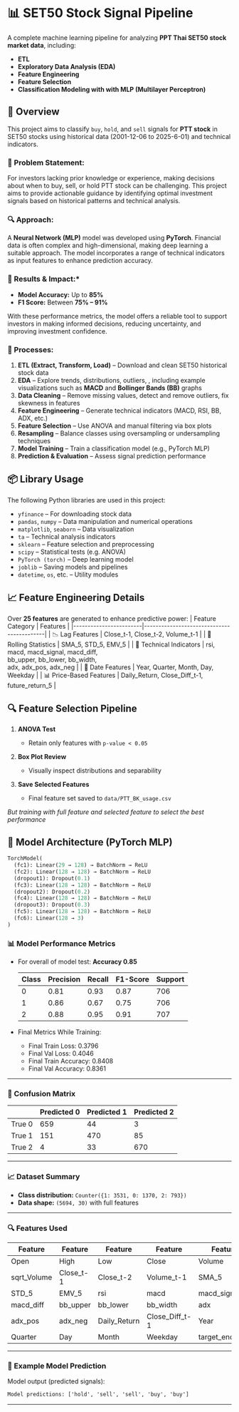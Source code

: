 # 📊 SET50 Stock Signal Pipeline 

A complete machine learning pipeline for analyzing **PPT Thai SET50 stock market data**, including:

- **ETL**
- **Exploratory Data Analysis (EDA)**
- **Feature Engineering**
- **Feature Selection**
- **Classification Modeling with with MLP (Multilayer Perceptron)**


## 📌 Overview

This project aims to classify `buy`, `hold`, and `sell` signals for **PTT stock** in SET50 stocks using historical data (2001-12-06 to 2025-6-01) and technical indicators.

### 🧩 Problem Statement:
For investors lacking prior knowledge or experience, making decisions about when to buy, sell, or hold PTT stock can be challenging. This project aims to provide actionable guidance by identifying optimal investment signals based on historical patterns and technical analysis.

### 🔍 Approach:

A **Neural Network (MLP)** model was developed using **PyTorch**. Financial data is often complex and high-dimensional, making deep learning a suitable approach. The model incorporates a range of technical indicators as input features to enhance prediction accuracy.

### 🎯 Results & Impact:*

- **Model Accuracy:** Up to **85%**
- **F1 Score:** Between **75% – 91%**

With these performance metrics, the model offers a reliable tool to support investors in making informed decisions, reducing uncertainty, and improving investment confidence.

### 🎢 Processes:

1. **ETL (Extract, Transform, Load)** – Download and clean SET50 historical stock data  
2. **EDA** – Explore trends, distributions, outliers, , including example visualizations such as **MACD** and **Bollinger Bands (BB)** graphs  
3. **Data Cleaning** – Remove missing values, detect and remove outliers, fix skewness in features  
4. **Feature Engineering** – Generate technical indicators (MACD, RSI, BB, ADX, etc.)  
5. **Feature Selection** – Use ANOVA and manual filtering via box plots  
6. **Resampling** – Balance classes using oversampling or undersampling techniques  
7. **Model Training** – Train a classification model (e.g., PyTorch MLP)  
8. **Prediction & Evaluation** – Assess signal prediction performance  

## 📦 Library Usage

The following Python libraries are used in this project:

- `yfinance` – For downloading stock data  
- `pandas`, `numpy` – Data manipulation and numerical operations  
- `matplotlib`, `seaborn` – Data visualization  
- `ta` – Technical analysis indicators  
- `sklearn` – Feature selection and preprocessing  
- `scipy` – Statistical tests (e.g. ANOVA)  
- `PyTorch (torch)` – Deep learning model  
- `joblib` – Saving models and pipelines  
- `datetime`, `os`, etc. – Utility modules


## 📈 Feature Engineering Details

Over **25 features** are generated to enhance predictive power:
| Feature Category        | Features                                  |
|------------------------|-------------------------------------------|
| 📉 Lag Features         | Close_t-1, Close_t-2, Volume_t-1          |
| 🧮 Rolling Statistics   | SMA_5, STD_5, EMV_5                       |
| 📐 Technical Indicators | rsi, macd, macd_signal, macd_diff, <br> bb_upper, bb_lower, bb_width, <br> adx, adx_pos, adx_neg |
| 📆 Date Features        | Year, Quarter, Month, Day, Weekday        |
| 📊 Price-Based Features | Daily_Return, Close_Diff_t-1, future_return_5 |


## 🔍 Feature Selection Pipeline

1. **ANOVA Test**  
   - Retain only features with `p-value < 0.05`

2. **Box Plot Review**  
   - Visually inspect distributions and separability

3. **Save Selected Features**  
   - Final feature set saved to `data/PTT_BK_usage.csv`

*But training with full feature and selected feature to select the best performance* 


## 🧠 Model Architecture (PyTorch MLP)

```python
TorchModel(
  (fc1): Linear(29 → 128) → BatchNorm → ReLU
  (fc2): Linear(128 → 128) → BatchNorm → ReLU
  (dropout1): Dropout(0.1)
  (fc3): Linear(128 → 128) → BatchNorm → ReLU
  (dropout2): Dropout(0.2)
  (fc4): Linear(128 → 128) → BatchNorm → ReLU
  (dropout3): Dropout(0.3)
  (fc5): Linear(128 → 128) → BatchNorm → ReLU
  (fc6): Linear(128 → 3)
)
```

### 📊 Model Performance Metrics
- For overall of model test: **Accuracy  0.85**

    | Class | Precision | Recall | F1-Score | Support |
    |-------|-----------|--------|----------|---------|
    | 0     | 0.81      | 0.93   | 0.87     | 706     |
    | 1     | 0.86      | 0.67   | 0.75     | 706     |
    | 2     | 0.88      | 0.95   | 0.91     | 707     |


- Final Metrics While Training:
    - Final Train Loss: 0.3796
    - Final Val Loss: 0.4046
    - Final Train Accuracy: 0.8408
    - Final Val Accuracy: 0.8361

---
### 🔢 Confusion Matrix

|       | Predicted 0 | Predicted 1 | Predicted 2 |
|-------|-------------|-------------|-------------|
| True 0| 659         | 44          | 3           |
| True 1| 151         | 470         | 85          |
| True 2| 4           | 33          | 670         |

---

### 📈 Dataset Summary

- **Class distribution:** `Counter({1: 3531, 0: 1370, 2: 793})`  
- **Data shape:** `(5694, 30)` with full features

---

### 🔍 Features Used

| Feature         | Feature         | Feature         | Feature         | Feature         |
|-----------------|-----------------|-----------------|-----------------|-----------------|
| Open            | High            | Low             | Close           | Volume          |
| sqrt_Volume     | Close_t-1       | Close_t-2       | Volume_t-1      | SMA_5           |
| STD_5           | EMV_5           | rsi             | macd            | macd_signal     |
| macd_diff       | bb_upper        | bb_lower        | bb_width        | adx             |
| adx_pos         | adx_neg         | Daily_Return    | Close_Diff_t-1  | Year            |
| Quarter         | Day             | Month           | Weekday         | target_encoded  |


---
### 🤖 Example Model Prediction

Model output (predicted signals):

```txt
Model predictions: ['hold', 'sell', 'sell', 'buy', 'buy']
```
---